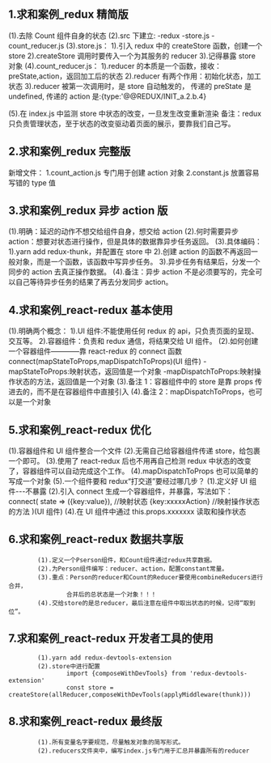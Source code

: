 ## 1.求和案例\_redux 精简版

(1).去除 Count 组件自身的状态
(2).src 下建立:
-redux
-store.js
-count_reducer.js
(3).store.js：
1).引入 redux 中的 createStore 函数，创建一个 store
2).createStore 调用时要传入一个为其服务的 reducer
3).记得暴露 store 对象
(4).count_reducer.js：
1).reducer 的本质是一个函数，接收：preState,action，返回加工后的状态
2).reducer 有两个作用：初始化状态，加工状态
3).reducer 被第一次调用时，是 store 自动触发的，
传递的 preState 是 undefined,
传递的 action 是:{type:'@@REDUX/INIT_a.2.b.4}

(5).在 index.js 中监测 store 中状态的改变，一旦发生改变重新渲染<App/>
备注：redux 只负责管理状态，至于状态的改变驱动着页面的展示，要靠我们自己写。

## 2.求和案例\_redux 完整版

新增文件：
1.count_action.js 专门用于创建 action 对象
2.constant.js 放置容易写错的 type 值

## 3.求和案例\_redux 异步 action 版

(1).明确：延迟的动作不想交给组件自身，想交给 action
(2).何时需要异步 action：想要对状态进行操作，但是具体的数据靠异步任务返回。
(3).具体编码：
1).yarn add redux-thunk，并配置在 store 中
2).创建 action 的函数不再返回一般对象，而是一个函数，该函数中写异步任务。
3).异步任务有结果后，分发一个同步的 action 去真正操作数据。
(4).备注：异步 action 不是必须要写的，完全可以自己等待异步任务的结果了再去分发同步 action。

## 4.求和案例\_react-redux 基本使用

(1).明确两个概念：
1).UI 组件:不能使用任何 redux 的 api，只负责页面的呈现、交互等。
2).容器组件：负责和 redux 通信，将结果交给 UI 组件。
(2).如何创建一个容器组件————靠 react-redux 的 connect 函数
connect(mapStateToProps,mapDispatchToProps)(UI 组件)
-mapStateToProps:映射状态，返回值是一个对象
-mapDispatchToProps:映射操作状态的方法，返回值是一个对象
(3).备注 1：容器组件中的 store 是靠 props 传进去的，而不是在容器组件中直接引入
(4).备注 2：mapDispatchToProps，也可以是一个对象

## 5.求和案例\_react-redux 优化

(1).容器组件和 UI 组件整合一个文件
(2).无需自己给容器组件传递 store，给<App/>包裹一个<Provider store={store}>即可。
(3).使用了 react-redux 后也不用再自己检测 redux 中状态的改变了，容器组件可以自动完成这个工作。
(4).mapDispatchToProps 也可以简单的写成一个对象
(5).一个组件要和 redux“打交道”要经过哪几步？
(1).定义好 UI 组件---不暴露
(2).引入 connect 生成一个容器组件，并暴露，写法如下：
connect(
state => ({key:value}), //映射状态
{key:xxxxxAction} //映射操作状态的方法
)(UI 组件)
(4).在 UI 组件中通过 this.props.xxxxxxx 读取和操作状态

## 6.求和案例\_react-redux 数据共享版

    		(1).定义一个Pserson组件，和Count组件通过redux共享数据。
    		(2).为Person组件编写：reducer、action，配置constant常量。
    		(3).重点：Person的reducer和Count的Reducer要使用combineReducers进行合并，
    				合并后的总状态是一个对象！！！
    		(4).交给store的是总reducer，最后注意在组件中取出状态的时候，记得“取到位”。

## 7.求和案例\_react-redux 开发者工具的使用

    		(1).yarn add redux-devtools-extension
    		(2).store中进行配置
    				import {composeWithDevTools} from 'redux-devtools-extension'
    				const store = createStore(allReducer,composeWithDevTools(applyMiddleware(thunk)))

## 8.求和案例\_react-redux 最终版

    		(1).所有变量名字要规范，尽量触发对象的简写形式。
    		(2).reducers文件夹中，编写index.js专门用于汇总并暴露所有的reducer
